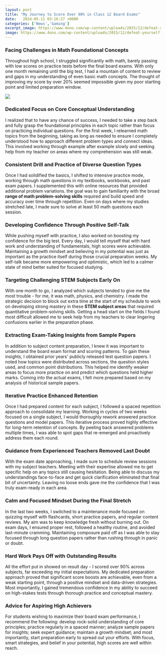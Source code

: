 ```yaml
---
layout: post
title: "My Journey to Score Over 90% in Class 12 Board Exams"
date:   2024-05-11 03:16:27 +0000
categories: ['News','Gaming']
excerpt_image: https://www.4ono.com/wp-content/uploads/2015/12/defeat-yourself-958x1024.jpg
image: https://www.4ono.com/wp-content/uploads/2015/12/defeat-yourself-958x1024.jpg
---
```


### **Facing Challenges in Math Foundational Concepts**  
Throughout high school, I struggled significantly with math, barely passing with low scores on practice tests before the final board exams. With only one month remaining until the big test, I had a mountain of content to review and gaps in my understanding of even basic math concepts. The thought of improving my score by over 20% seemed impossible given my poor starting point and limited preparation window.

![](https://www.catalyser.in/public/img/blog/boardexams.jpeg)
### **Dedicated Focus on Core Conceptual Understanding**
I realized that to have any chance of success, I needed to take a step back and fully grasp the foundational principles in each topic rather than focus on practicing individual questions. For the first week, I relearned math topics from the beginning, taking as long as needed to ensure I completely understood how to approach different problem types and connect ideas. This involved working through example after example slowly and seeking help from my teacher on areas where my comprehension was still weak.
### **Consistent Drill and Practice of Diverse Question Types**  
Once I had solidified the basics, I shifted to intensive practice mode, working through math questions in my textbooks, workbooks, and past exam papers. I supplemented this with online resources that provided additional problem variations. the goal was to gain familiarity with the broad **range of math problem-solving skills** required and build speed and accuracy over time through repetition. Even on days where my studies stretched late, I made sure to solve at least 50 math questions each session.
### **Developing Confidence Through Positive Self-Talk**
While pushing myself with practice, I also worked on boosting my confidence for the big test. Every day, I would tell myself that with hard work and understanding of fundamentals, high scores were achievable. Maintaining a growth mindset and believing in my potential was just as important as the practice itself during those crucial preparation weeks. My self-talk became more empowering and optimistic, which led to a calmer state of mind better suited for focused studying. 
### **Targeting Challenging STEM Subjects Early On**   
With one month to go, I analyzed which subjects tended to give me the most trouble - for me, it was math, physics, and chemistry. I made the strategic decision to block out extra time at the start of my schedule to work on developing strong mastery in these **STEM subject areas** that required quantitative problem-solving skills. Getting a head start on the fields I found most difficult allowed me to seek help from my teachers to clear lingering confusions earlier in the preparation phase.
### **Extracting Exam-Taking Insights from Sample Papers**  
In addition to subject content preparation, I knew it was important to understand the board exam format and scoring patterns. To gain these insights, I obtained prior years' publicly released test question papers. I noted how topics were distributed across sections, the question styles used, and common point distributions. This helped me identify weaker areas to focus more practice on and predict which questions held higher marks. Coming into the actual exams, I felt more prepared based on my analysis of historical sample papers. 
### **Iterative Practice Enhanced Retention**   
Once I had prepared content for each subject, I followed a spaced repetition approach to consolidate my learning. Working in cycles of two weeks focused on a single subject, I would thoroughly rework answered practice questions and model papers. This iterative process proved highly effective for long-term retention of concepts. By peeling back answered problems multiple times, I was able to spot gaps that re-emerged and proactively address them each round.
### **Guidance from Experienced Teachers Removed Last Doubt**
With the exam date approaching, I made sure to schedule review sessions with my subject teachers. Meeting with their expertise allowed me to get specific help on any topics still causing hesitation. Being able to discuss my understandings face-to-face and get quick clarification eliminated that final bit of uncertainty. Leaving no loose ends gave me the confidence that I was truly exam-ready in each area.
### **Calm and Focused Mindset During the Final Stretch**  
In the last two weeks, I switched to a maintenance mode focused on quizzing myself with flashcards, short practice papers, and regular content reviews. My aim was to keep knowledge fresh without burning out. On exam days, I ensured proper rest, followed a healthy routine, and avoided last-minute cramming. Maintaining composure paid off as I was able to stay focused through long question papers rather than rushing through in panic or doubt.
### **Hard Work Pays Off with Outstanding Results**  
All the effort put in showed on result day - I scored over 90% across subjects, far exceeding my initial expectations. My dedicated preparation approach proved that significant score boosts are achievable, even from a weak starting point, through a positive mindset and data-driven strategies. Most importantly, I gained tremendous confidence in my ability to succeed on high-stakes tests through thorough practice and conceptual mastery.
### **Advice for Aspiring High Achievers**  
For students wishing to maximize their board exam performance, I recommend the following: develop rock-solid understanding of core principles; practice regularly in a spaced manner; analyze sample papers for insights; seek expert guidance; maintain a growth mindset; and most importantly, start preparation early to spread out your efforts. With focus, smart strategies, and belief in your potential, high scores are well within reach.